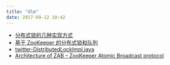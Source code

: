 ```yaml
---
title: "dlm"
date: 2017-09-12 10:42
---
```


- [分布式锁的几种实现方式](http://www.hollischuang.com/archives/1716)
- [基于 ZooKeeper 的分布式锁和队列](http://www.importnew.com/27019.html)
- [twitter-DistributedLockImpl.java](https://github.com/twitter/commons/blob/master/src/java/com/twitter/common/zookeeper/DistributedLockImpl.java)
- [Architecture of ZAB – ZooKeeper Atomic Broadcast protocol](https://distributedalgorithm.wordpress.com/2015/06/20/architecture-of-zab-zookeeper-atomic-broadcast-protocol/)